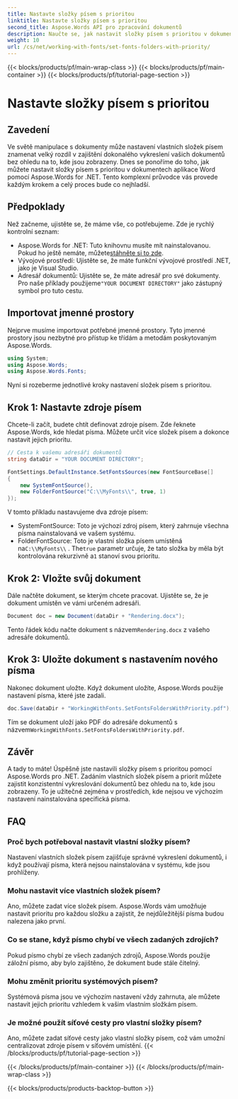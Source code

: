 ```yaml
---
title: Nastavte složky písem s prioritou
linktitle: Nastavte složky písem s prioritou
second_title: Aspose.Words API pro zpracování dokumentů
description: Naučte se, jak nastavit složky písem s prioritou v dokumentech aplikace Word pomocí Aspose.Words for .NET. Náš průvodce zajistí, že se vaše dokumenty pokaždé dokonale vykreslí.
weight: 10
url: /cs/net/working-with-fonts/set-fonts-folders-with-priority/
---
```


{{< blocks/products/pf/main-wrap-class >}}
{{< blocks/products/pf/main-container >}}
{{< blocks/products/pf/tutorial-page-section >}}

# Nastavte složky písem s prioritou

## Zavedení

Ve světě manipulace s dokumenty může nastavení vlastních složek písem znamenat velký rozdíl v zajištění dokonalého vykreslení vašich dokumentů bez ohledu na to, kde jsou zobrazeny. Dnes se ponoříme do toho, jak můžete nastavit složky písem s prioritou v dokumentech aplikace Word pomocí Aspose.Words for .NET. Tento komplexní průvodce vás provede každým krokem a celý proces bude co nejhladší.

## Předpoklady

Než začneme, ujistěte se, že máme vše, co potřebujeme. Zde je rychlý kontrolní seznam:

-  Aspose.Words for .NET: Tuto knihovnu musíte mít nainstalovanou. Pokud ho ještě nemáte, můžete[stáhněte si to zde](https://releases.aspose.com/words/net/).
- Vývojové prostředí: Ujistěte se, že máte funkční vývojové prostředí .NET, jako je Visual Studio.
-  Adresář dokumentů: Ujistěte se, že máte adresář pro své dokumenty. Pro naše příklady použijeme`"YOUR DOCUMENT DIRECTORY"` jako zástupný symbol pro tuto cestu.

## Importovat jmenné prostory

Nejprve musíme importovat potřebné jmenné prostory. Tyto jmenné prostory jsou nezbytné pro přístup ke třídám a metodám poskytovaným Aspose.Words.

```csharp
using System;
using Aspose.Words;
using Aspose.Words.Fonts;
```

Nyní si rozeberme jednotlivé kroky nastavení složek písem s prioritou.

## Krok 1: Nastavte zdroje písem

Chcete-li začít, budete chtít definovat zdroje písem. Zde řeknete Aspose.Words, kde hledat písma. Můžete určit více složek písem a dokonce nastavit jejich prioritu.

```csharp
// Cesta k vašemu adresáři dokumentů
string dataDir = "YOUR DOCUMENT DIRECTORY";

FontSettings.DefaultInstance.SetFontsSources(new FontSourceBase[]
{
    new SystemFontSource(), 
    new FolderFontSource("C:\\MyFonts\\", true, 1)
});
```

V tomto příkladu nastavujeme dva zdroje písem:
- SystemFontSource: Toto je výchozí zdroj písem, který zahrnuje všechna písma nainstalovaná ve vašem systému.
-  FolderFontSource: Toto je vlastní složka písem umístěná na`C:\\MyFonts\\` . The`true` parametr určuje, že tato složka by měla být kontrolována rekurzivně a`1` stanoví svou prioritu.

## Krok 2: Vložte svůj dokument

Dále načtěte dokument, se kterým chcete pracovat. Ujistěte se, že je dokument umístěn ve vámi určeném adresáři.

```csharp
Document doc = new Document(dataDir + "Rendering.docx");
```

 Tento řádek kódu načte dokument s názvem`Rendering.docx` z vašeho adresáře dokumentů.

## Krok 3: Uložte dokument s nastavením nového písma

Nakonec dokument uložte. Když dokument uložíte, Aspose.Words použije nastavení písma, které jste zadali.

```csharp
doc.Save(dataDir + "WorkingWithFonts.SetFontsFoldersWithPriority.pdf");
```

 Tím se dokument uloží jako PDF do adresáře dokumentů s názvem`WorkingWithFonts.SetFontsFoldersWithPriority.pdf`.

## Závěr

A tady to máte! Úspěšně jste nastavili složky písem s prioritou pomocí Aspose.Words pro .NET. Zadáním vlastních složek písem a priorit můžete zajistit konzistentní vykreslování dokumentů bez ohledu na to, kde jsou zobrazeny. To je užitečné zejména v prostředích, kde nejsou ve výchozím nastavení nainstalována specifická písma.

## FAQ

### Proč bych potřeboval nastavit vlastní složky písem?
Nastavení vlastních složek písem zajišťuje správné vykreslení dokumentů, i když používají písma, která nejsou nainstalována v systému, kde jsou prohlíženy.

### Mohu nastavit více vlastních složek písem?
Ano, můžete zadat více složek písem. Aspose.Words vám umožňuje nastavit prioritu pro každou složku a zajistit, že nejdůležitější písma budou nalezena jako první.

### Co se stane, když písmo chybí ve všech zadaných zdrojích?
Pokud písmo chybí ze všech zadaných zdrojů, Aspose.Words použije záložní písmo, aby bylo zajištěno, že dokument bude stále čitelný.

### Mohu změnit prioritu systémových písem?
Systémová písma jsou ve výchozím nastavení vždy zahrnuta, ale můžete nastavit jejich prioritu vzhledem k vašim vlastním složkám písem.

### Je možné použít síťové cesty pro vlastní složky písem?
Ano, můžete zadat síťové cesty jako vlastní složky písem, což vám umožní centralizovat zdroje písem v síťovém umístění.
{{< /blocks/products/pf/tutorial-page-section >}}

{{< /blocks/products/pf/main-container >}}
{{< /blocks/products/pf/main-wrap-class >}}

{{< blocks/products/products-backtop-button >}}
